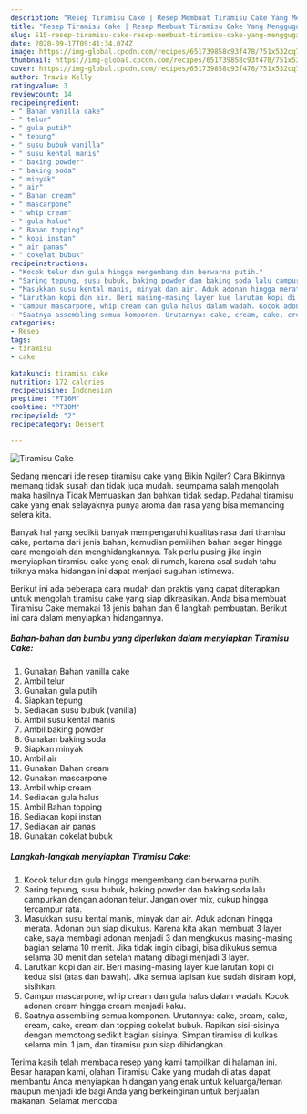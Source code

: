 ```yaml
---
description: "Resep Tiramisu Cake | Resep Membuat Tiramisu Cake Yang Menggugah Selera"
title: "Resep Tiramisu Cake | Resep Membuat Tiramisu Cake Yang Menggugah Selera"
slug: 515-resep-tiramisu-cake-resep-membuat-tiramisu-cake-yang-menggugah-selera
date: 2020-09-17T09:41:34.074Z
image: https://img-global.cpcdn.com/recipes/651739858c93f478/751x532cq70/tiramisu-cake-foto-resep-utama.jpg
thumbnail: https://img-global.cpcdn.com/recipes/651739858c93f478/751x532cq70/tiramisu-cake-foto-resep-utama.jpg
cover: https://img-global.cpcdn.com/recipes/651739858c93f478/751x532cq70/tiramisu-cake-foto-resep-utama.jpg
author: Travis Kelly
ratingvalue: 3
reviewcount: 14
recipeingredient:
- " Bahan vanilla cake"
- " telur"
- " gula putih"
- " tepung"
- " susu bubuk vanilla"
- " susu kental manis"
- " baking powder"
- " baking soda"
- " minyak"
- " air"
- " Bahan cream"
- " mascarpone"
- " whip cream"
- " gula halus"
- " Bahan topping"
- " kopi instan"
- " air panas"
- " cokelat bubuk"
recipeinstructions:
- "Kocok telur dan gula hingga mengembang dan berwarna putih."
- "Saring tepung, susu bubuk, baking powder dan baking soda lalu campurkan dengan adonan telur. Jangan over mix, cukup hingga tercampur rata."
- "Masukkan susu kental manis, minyak dan air. Aduk adonan hingga merata. Adonan pun siap dikukus. Karena kita akan membuat 3 layer cake, saya membagi adonan menjadi 3 dan mengkukus masing-masing bagian selama 10 menit. Jika tidak ingin dibagi, bisa dikukus semua selama 30 menit dan setelah matang dibagi menjadi 3 layer."
- "Larutkan kopi dan air. Beri masing-masing layer kue larutan kopi di kedua sisi (atas dan bawah). Jika semua lapisan kue sudah disiram kopi, sisihkan."
- "Campur mascarpone, whip cream dan gula halus dalam wadah. Kocok adonan cream hingga cream menjadi kaku."
- "Saatnya assembling semua komponen. Urutannya: cake, cream, cake, cream, cake, cream dan topping cokelat bubuk. Rapikan sisi-sisinya dengan memotong sedikit bagian sisinya. Simpan tiramisu di kulkas selama min. 1 jam, dan tiramisu pun siap dihidangkan."
categories:
- Resep
tags:
- tiramisu
- cake

katakunci: tiramisu cake 
nutrition: 172 calories
recipecuisine: Indonesian
preptime: "PT16M"
cooktime: "PT30M"
recipeyield: "2"
recipecategory: Dessert

---
```



![Tiramisu Cake](https://img-global.cpcdn.com/recipes/651739858c93f478/751x532cq70/tiramisu-cake-foto-resep-utama.jpg)

Sedang mencari ide resep tiramisu cake yang Bikin Ngiler? Cara Bikinnya memang tidak susah dan tidak juga mudah. seumpama salah mengolah maka hasilnya Tidak Memuaskan dan bahkan tidak sedap. Padahal tiramisu cake yang enak selayaknya punya aroma dan rasa yang bisa memancing selera kita.



Banyak hal yang sedikit banyak mempengaruhi kualitas rasa dari tiramisu cake, pertama dari jenis bahan, kemudian pemilihan bahan segar hingga cara mengolah dan menghidangkannya. Tak perlu pusing jika ingin menyiapkan tiramisu cake yang enak di rumah, karena asal sudah tahu triknya maka hidangan ini dapat menjadi suguhan istimewa.


Berikut ini ada beberapa cara mudah dan praktis yang dapat diterapkan untuk mengolah tiramisu cake yang siap dikreasikan. Anda bisa membuat Tiramisu Cake memakai 18 jenis bahan dan 6 langkah pembuatan. Berikut ini cara dalam menyiapkan hidangannya.

<!--inarticleads1-->

##### Bahan-bahan dan bumbu yang diperlukan dalam menyiapkan Tiramisu Cake:

1. Gunakan  Bahan vanilla cake
1. Ambil  telur
1. Gunakan  gula putih
1. Siapkan  tepung
1. Sediakan  susu bubuk (vanilla)
1. Ambil  susu kental manis
1. Ambil  baking powder
1. Gunakan  baking soda
1. Siapkan  minyak
1. Ambil  air
1. Gunakan  Bahan cream
1. Gunakan  mascarpone
1. Ambil  whip cream
1. Sediakan  gula halus
1. Ambil  Bahan topping
1. Sediakan  kopi instan
1. Sediakan  air panas
1. Gunakan  cokelat bubuk




<!--inarticleads2-->

##### Langkah-langkah menyiapkan Tiramisu Cake:

1. Kocok telur dan gula hingga mengembang dan berwarna putih.
1. Saring tepung, susu bubuk, baking powder dan baking soda lalu campurkan dengan adonan telur. Jangan over mix, cukup hingga tercampur rata.
1. Masukkan susu kental manis, minyak dan air. Aduk adonan hingga merata. Adonan pun siap dikukus. Karena kita akan membuat 3 layer cake, saya membagi adonan menjadi 3 dan mengkukus masing-masing bagian selama 10 menit. Jika tidak ingin dibagi, bisa dikukus semua selama 30 menit dan setelah matang dibagi menjadi 3 layer.
1. Larutkan kopi dan air. Beri masing-masing layer kue larutan kopi di kedua sisi (atas dan bawah). Jika semua lapisan kue sudah disiram kopi, sisihkan.
1. Campur mascarpone, whip cream dan gula halus dalam wadah. Kocok adonan cream hingga cream menjadi kaku.
1. Saatnya assembling semua komponen. Urutannya: cake, cream, cake, cream, cake, cream dan topping cokelat bubuk. Rapikan sisi-sisinya dengan memotong sedikit bagian sisinya. Simpan tiramisu di kulkas selama min. 1 jam, dan tiramisu pun siap dihidangkan.




Terima kasih telah membaca resep yang kami tampilkan di halaman ini. Besar harapan kami, olahan Tiramisu Cake yang mudah di atas dapat membantu Anda menyiapkan hidangan yang enak untuk keluarga/teman maupun menjadi ide bagi Anda yang berkeinginan untuk berjualan makanan. Selamat mencoba!
